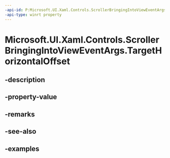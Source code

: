 ```yaml
---
-api-id: P:Microsoft.UI.Xaml.Controls.ScrollerBringingIntoViewEventArgs.TargetHorizontalOffset
-api-type: winrt property
---
```


<!-- Property syntax.
public double TargetHorizontalOffset { get; }
-->

# Microsoft.UI.Xaml.Controls.ScrollerBringingIntoViewEventArgs.TargetHorizontalOffset

## -description

## -property-value

## -remarks

## -see-also

## -examples

